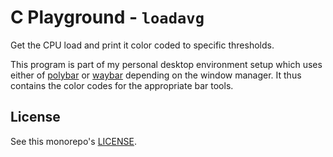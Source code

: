 # C Playground - `loadavg`

Get the CPU load and print it color coded to specific thresholds.

This program is part of my personal desktop environment setup which uses either
of [polybar][polybar] or [waybar][waybar] depending on the window manager. It
thus contains the color codes for the appropriate bar tools.

## License

See this monorepo's [LICENSE](../LICENSE).

[polybar]: https://github.com/jaagr/polybar
[waybar]: https://github.com/Alexays/Waybar
